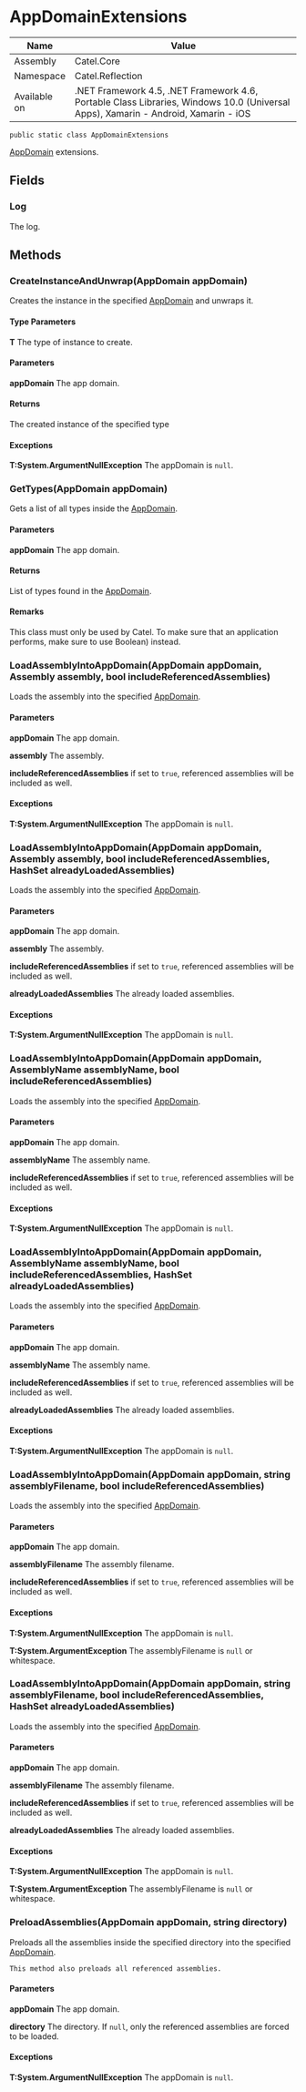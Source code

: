 

# AppDomainExtensions

Name|Value
---|---
Assembly|Catel.Core
Namespace|Catel.Reflection
Available on|.NET Framework 4.5, .NET Framework 4.6, Portable Class Libraries, Windows 10.0 (Universal Apps), Xamarin - Android, Xamarin - iOS

```
public static class AppDomainExtensions
```

[AppDomain](#) extensions.



## Fields

### Log

The log.



## Methods

### CreateInstanceAndUnwrap<T>(AppDomain appDomain)

Creates the instance in the specified [AppDomain](#) and unwraps it.

#### Type Parameters

**T**
The type of instance to create.

#### Parameters

**appDomain**
The app domain.

#### Returns

The created instance of the specified type

#### Exceptions

**T:System.ArgumentNullException**
The appDomain is ```null```.



### GetTypes(AppDomain appDomain)

Gets a list of all types inside the [AppDomain](#).

#### Parameters

**appDomain**
The app domain.

#### Returns

List of types found in the [AppDomain](#).

#### Remarks

This class must only be used by Catel. To make sure that an application performs, make sure to use
    Boolean) instead.



### LoadAssemblyIntoAppDomain(AppDomain appDomain, Assembly assembly, bool includeReferencedAssemblies)

Loads the assembly into the specified [AppDomain](#).

#### Parameters

**appDomain**
The app domain.

**assembly**
The assembly.

**includeReferencedAssemblies**
if set to ```true```, referenced assemblies will be included as well.

#### Exceptions

**T:System.ArgumentNullException**
The appDomain is ```null```.



### LoadAssemblyIntoAppDomain(AppDomain appDomain, Assembly assembly, bool includeReferencedAssemblies, HashSet<string> alreadyLoadedAssemblies)

Loads the assembly into the specified [AppDomain](#).

#### Parameters

**appDomain**
The app domain.

**assembly**
The assembly.

**includeReferencedAssemblies**
if set to ```true```, referenced assemblies will be included as well.

**alreadyLoadedAssemblies**
The already loaded assemblies.

#### Exceptions

**T:System.ArgumentNullException**
The appDomain is ```null```.



### LoadAssemblyIntoAppDomain(AppDomain appDomain, AssemblyName assemblyName, bool includeReferencedAssemblies)

Loads the assembly into the specified [AppDomain](#).

#### Parameters

**appDomain**
The app domain.

**assemblyName**
The assembly name.

**includeReferencedAssemblies**
if set to ```true```, referenced assemblies will be included as well.

#### Exceptions

**T:System.ArgumentNullException**
The appDomain is ```null```.



### LoadAssemblyIntoAppDomain(AppDomain appDomain, AssemblyName assemblyName, bool includeReferencedAssemblies, HashSet<string> alreadyLoadedAssemblies)

Loads the assembly into the specified [AppDomain](#).

#### Parameters

**appDomain**
The app domain.

**assemblyName**
The assembly name.

**includeReferencedAssemblies**
if set to ```true```, referenced assemblies will be included as well.

**alreadyLoadedAssemblies**
The already loaded assemblies.

#### Exceptions

**T:System.ArgumentNullException**
The appDomain is ```null```.



### LoadAssemblyIntoAppDomain(AppDomain appDomain, string assemblyFilename, bool includeReferencedAssemblies)

Loads the assembly into the specified [AppDomain](#).

#### Parameters

**appDomain**
The app domain.

**assemblyFilename**
The assembly filename.

**includeReferencedAssemblies**
if set to ```true```, referenced assemblies will be included as well.

#### Exceptions

**T:System.ArgumentNullException**
The appDomain is ```null```.

**T:System.ArgumentException**
The assemblyFilename is ```null``` or whitespace.



### LoadAssemblyIntoAppDomain(AppDomain appDomain, string assemblyFilename, bool includeReferencedAssemblies, HashSet<string> alreadyLoadedAssemblies)

Loads the assembly into the specified [AppDomain](#).

#### Parameters

**appDomain**
The app domain.

**assemblyFilename**
The assembly filename.

**includeReferencedAssemblies**
if set to ```true```, referenced assemblies will be included as well.

**alreadyLoadedAssemblies**
The already loaded assemblies.

#### Exceptions

**T:System.ArgumentNullException**
The appDomain is ```null```.

**T:System.ArgumentException**
The assemblyFilename is ```null``` or whitespace.



### PreloadAssemblies(AppDomain appDomain, string directory)

Preloads all the assemblies inside the specified directory into the specified [AppDomain](#).
    


    This method also preloads all referenced assemblies.

#### Parameters

**appDomain**
The app domain.

**directory**
The directory. If ```null```, only the referenced assemblies are forced to be loaded.

#### Exceptions

**T:System.ArgumentNullException**
The appDomain is ```null```.



